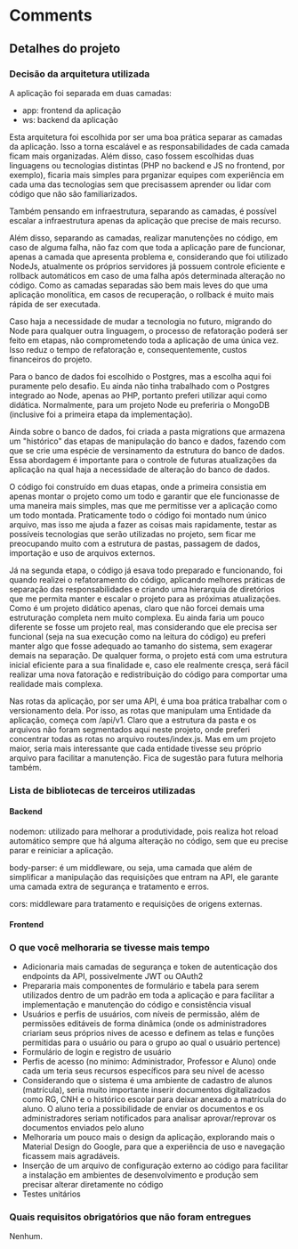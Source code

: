 Comments
===================

## Detalhes do projeto

### Decisão da arquitetura utilizada 
  
A aplicação foi separada em duas camadas:
    
- app: frontend da aplicação
- ws: backend da aplicação

Esta arquitetura foi escolhida por ser uma boa prática separar as camadas da aplicação. Isso a torna escalável e 
as responsabilidades de cada camada ficam mais organizadas. Além disso, caso fossem escolhidas duas linguagens ou 
tecnologias distintas (PHP no backend e JS no frontend, por exemplo), ficaria mais simples para prganizar equipes
com experiência em cada uma das tecnologias sem que precisassem aprender ou lidar com código que não são familiarizados.
  
Também pensando em infraestrutura, separando as camadas, é possível escalar a infraestrutura apenas da aplicação que
precise de mais recurso. 
  
Além disso, separando as camadas, realizar manutenções no código, em caso de alguma falha, não faz com que toda a
aplicação pare de funcionar, apenas a camada que apresenta problema e, considerando que foi utilizado NodeJs, atualmente
os próprios servidores já possuem controle eficiente e rollback automáticos em caso de uma falha após determinada
alteração no código. Como as camadas separadas são bem mais leves do que uma aplicação monolítica, em casos de 
recuperação, o rollback é muito mais rápida de ser executada.
  
Caso haja a necessidade de mudar a tecnologia no futuro, migrando do Node para qualquer outra linguagem, o processo
de refatoração poderá ser feito em etapas, não comprometendo toda a aplicação de uma única vez. Isso reduz o tempo de
refatoração e, consequentemente, custos financeiros do projeto.

Para o banco de dados foi escolhido o Postgres, mas a escolha aqui foi puramente pelo desafio. Eu ainda não tinha
trabalhado com o Postgres integrado ao Node, apenas ao PHP, portanto preferi utilizar aqui como didática. Normalmente,
para um projeto Node eu preferiria o MongoDB (inclusive foi a primeira etapa da implementação).

Ainda sobre o banco de dados, foi criada a pasta migrations que armazena um "histórico" das etapas de manipulação do
banco e dados, fazendo com que se crie uma espécie de versinamento da estrutura do banco de dados. Essa abordagem é
importante para o controle de futuras atualizações da aplicação na qual haja a necessidade de alteração do banco de dados.

O código foi construído em duas etapas, onde a primeira consistia em apenas montar o projeto como um todo e garantir que
ele funcionasse de uma maneira mais simples, mas que me permitisse ver a aplicação como um todo montada. Praticamente
todo o código foi montado num único arquivo, mas isso me ajuda a fazer as coisas mais rapidamente, testar as possíveis
tecnologias que serão utilizadas no projeto, sem ficar me preocupando muito com a estrutura de pastas, passagem
de dados, importação e uso de arquivos externos.

Já na segunda etapa, o código já esava todo preparado e funcionando, foi quando realizei o refatoramento do código,
aplicando melhores práticas de separação das responsabilidades e criando uma hierarquia de diretórios que me permita
manter e escalar o projeto para as próximas atualizações. Como é um projeto didático apenas, claro que não forcei demais
uma estruturação completa nem muito complexa. Eu ainda faria um pouco diferente se fosse um projeto real, mas
considerando que ele precisa ser funcional (seja na sua execução como na leitura do código) eu preferi manter algo que
fosse adequado ao tamanho do sistema, sem exagerar demais na separação. De qualquer forma, o projeto está com uma
estrutura inicial eficiente para a sua finalidade e, caso ele realmente cresça, será fácil realizar uma nova
fatoração e redistribuição do código para comportar uma realidade mais complexa.

Nas rotas da aplicação, por ser uma API, é uma boa prática trabalhar com o versionamento dela. Por isso, as rotas que
manipulam uma Entidade da aplicação, começa com /api/v1. Claro que a estrutura da pasta e os arquivos não foram
segmentados aqui neste projeto, onde preferi concentrar todas as rotas no arquivo routes/index.js. Mas em um projeto
maior, seria mais interessante que cada entidade tivesse seu próprio arquivo para facilitar a manutenção. Fica de
sugestão para futura melhoria também.

### Lista de bibliotecas de terceiros utilizadas

#### Backend

nodemon: utilizado para melhorar a produtividade, pois realiza hot reload automático sempre que há alguma alteração no
código, sem que eu precise parar e reiniciar a aplicação.

body-parser: é um middleware, ou seja, uma camada que além de simplificar a manipulação das requisições que entram na API, ele garante uma camada
extra de segurança e tratamento e erros.

cors: middleware para tratamento e requisições de origens externas.


#### Frontend


### O que você melhoraria se tivesse mais tempo

- Adicionaria mais camadas de segurança e token de autenticação dos endpoints da API, possivelmente JWT ou OAuth2
- Prepararia mais componentes de formulário e tabela para serem utilizados dentro de um padrão em toda a aplicação e
  para facilitar a implementação e manutenção do código e consistência visual
- Usuários e perfis de usuários, com níveis de permissão, além de permissões editáveis de forma dinâmica (onde os
  administradores criariam seus próprios nives de acesso e definem as telas e funções permitidas para o usuário ou
  para o grupo ao qual o usuário pertence)
- Formulário de login e registro de usuário
- Perfis de acesso (no mínimo: Administrador, Professor e Aluno) onde cada um teria seus recursos específicos para seu 
  nível de acesso
- Considerando que o sistema é uma ambiente de cadastro de alunos (matrícula), seria muito importante inserir documentos
digitalizados como RG, CNH e o histórico escolar para deixar anexado a matrícula do aluno. O aluno teria a possibilidade
de enviar os documentos e os administradores seriam notificados para analisar aprovar/reprovar os documentos enviados 
pelo aluno
- Melhoraria um pouco mais o design da aplicação, explorando mais o Material Design do Google, para que a experiência
de uso e navegação ficassem mais agradáveis.
- Inserção de um arquivo de configuração externo ao código para facilitar a instalação em ambientes de desenvolvimento e
produção sem precisar alterar diretamente no código
- Testes unitários

### Quais requisitos obrigatórios que não foram entregues

Nenhum.

